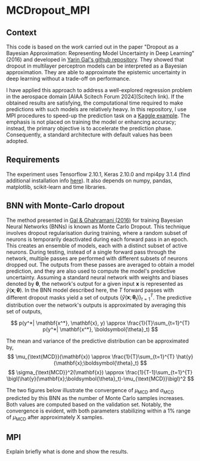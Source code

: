 # MCDropout_MPI

## Context
This code is based on the work carried out in the paper "Dropout as a Bayesian Approximation: Representing Model Uncertainty in Deep Learning" (2016) and developed in [Yarin Gal's github repository](https://github.com/yaringal/DropoutUncertaintyExps). They showed that dropout in multilayer perceptron models can be interpreted as a Bayesian approximation. They are able to approximate the epistemic uncertainty in deep learning without a trade-off on performance.

I have applied this approach to address a well-explored regression problem in the aerospace domain [AIAA Scitech Forum 2024](Scitech link). If the obtained results are satisfying, the computational time required to make predictions with such models are relatively heavy. In this repository, I use MPI procedures to speed-up the prediction task on a [Kaggle example](https://www.kaggle.com/code/yasserh/housing-price-prediction-best-ml-algorithms). The emphasis is not placed on training the model or enhancing accuracy; instead, the primary objective is to accelerate the prediction phase. Consequently, a standard architecture with default values has been adopted.

## Requirements
The experiment uses Tensorflow 2.10.1, Keras 2.10.0 and mpi4py 3.1.4 (find additional installation info [here](https://mpi4py.readthedocs.io/en/latest/install.html)). It also depends on numpy, pandas, matplotlib, scikit-learn and time libraries.

## BNN with Monte-Carlo dropout
The method presented in [Gal & Ghahramani (2016)](https://arxiv.org/abs/1506.02142) for training Bayesian Neural Networks (BNNs) is known as Monte Carlo Dropout. This technique involves dropout regularisation during training, where a random subset of neurons is temporarily deactivated during each forward pass in an epoch. This creates an ensemble of models, each with a distinct subset of active neurons. During testing, instead of a single forward pass through the network, multiple passes are performed with different subsets of neurons dropped out. The outputs from these passes are averaged to obtain a model prediction, and they are also used to compute the model's predictive uncertainty. Assuming a standard neural network with weights and biases denoted by $\boldsymbol{\theta}$, the network's output for a given input $\mathbf{x}$ is represented as $\hat{y}(\mathbf{x};\boldsymbol{\theta})$. In the BNN model described here, the $T$ forward passes with different dropout masks yield a set of outputs $\{\hat{y}(\mathbf{x};\boldsymbol{\theta}_t)\}_{t=1}^T$. The predictive distribution over the network's outputs is approximated by averaging this set of outputs,

$$
p(y^*| \mathbf{x^*}, \mathbf{x}, y) \approx \frac{1}{T}\sum_{t=1}^{T} p(y^*| \mathbf{x^*}, \boldsymbol{\theta}_t)
$$

The mean and variance of the predictive distribution can be approximated by,
$$
\mu_{\text{MCD}}(\mathbf{x}) \approx \frac{1}{T}\sum_{t=1}^{T} \hat{y}(\mathbf{x};\boldsymbol{\theta}_t)
$$
$$
\sigma_{\text{MCD}}^2(\mathbf{x}) \approx \frac{1}{T-1}\sum_{t=1}^{T} \bigl(\hat{y}(\mathbf{x};\boldsymbol{\theta}_t)-\mu_{\text{MCD}}\bigl)^2
$$

The two figures below illustrate the convergence of $\mu_{\text{MCD}}$ and $\sigma_{\text{MCD}}$ predicted by this BNN as the number of Monte Carlo samples increases. Both values are computed based on the validation set. Notably, the convergence is evident, with both parameters stabilizing within a 1% range of $\mu_{\text{MCD}}$ after approximately X samples.

## MPI

Explain briefly what is done and show the results.
